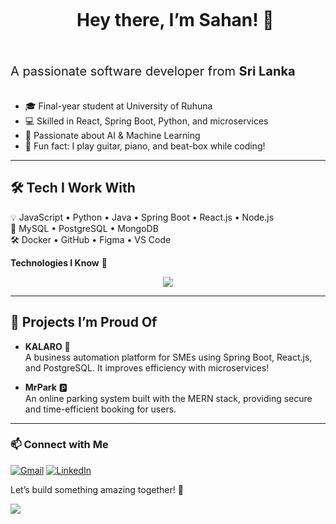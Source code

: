 <!-- Greeting -->
<div id="user-content-toc">
  <ul align="center">
    <summary><h1 style="display: inline-block">Hey there, I’m Sahan! 👋</h1></summary>
  </ul>
</div>

<!-- Subtitle -->
<div id="user-content-toc">
    <summary><p style="display: inline-block;font-size:15pt">A passionate software developer from <b>Sri Lanka</b></p></summary>
</div>

- 🎓 Final-year student at University of Ruhuna  
- 💻 Skilled in React, Spring Boot, Python, and microservices  
- 🤖 Passionate about AI & Machine Learning  
- 🎵 Fun fact: I play guitar, piano, and beat-box while coding!  

---

## 🛠️ Tech I Work With

💡 JavaScript • Python • Java • Spring Boot • React.js • Node.js  
💾 MySQL • PostgreSQL • MongoDB  
🛠️ Docker • GitHub • Figma • VS Code  

**Technologies I Know** 🌟  
<p align="center">
  <a href="https://skillicons.dev">
    <img src="https://skillicons.dev/icons?i=js,python,java,spring,react,nodejs,mysql,postgres,mongodb,docker,github,figma,vscode,tailwind,express,html,css&perline=10" />
  </a>
</p>

---

## 🚀 Projects I’m Proud Of

- **KALARO** 🌟  
  A business automation platform for SMEs using Spring Boot, React.js, and PostgreSQL. It improves efficiency with microservices!  

- **MrPark** 🅿️  
  An online parking system built with the MERN stack, providing secure and time-efficient booking for users.  

---

### 📫 Connect with Me
[![Gmail](https://img.shields.io/badge/Gmail-D14836?style=for-the-badge&logo=gmail&logoColor=white)](mailto:sahandevaka9@gmail.com) [![LinkedIn](https://img.shields.io/badge/LinkedIn-0A66C2?style=for-the-badge&logo=linkedin&logoColor=white)](https://www.linkedin.com/in/sahandevaka/)

Let’s build something amazing together! 💖

<!-- Horizontal divider (gradient) -->
<img src="https://user-images.githubusercontent.com/73097560/115834477-dbab4500-a447-11eb-908a-139a6edaec5c.gif">
